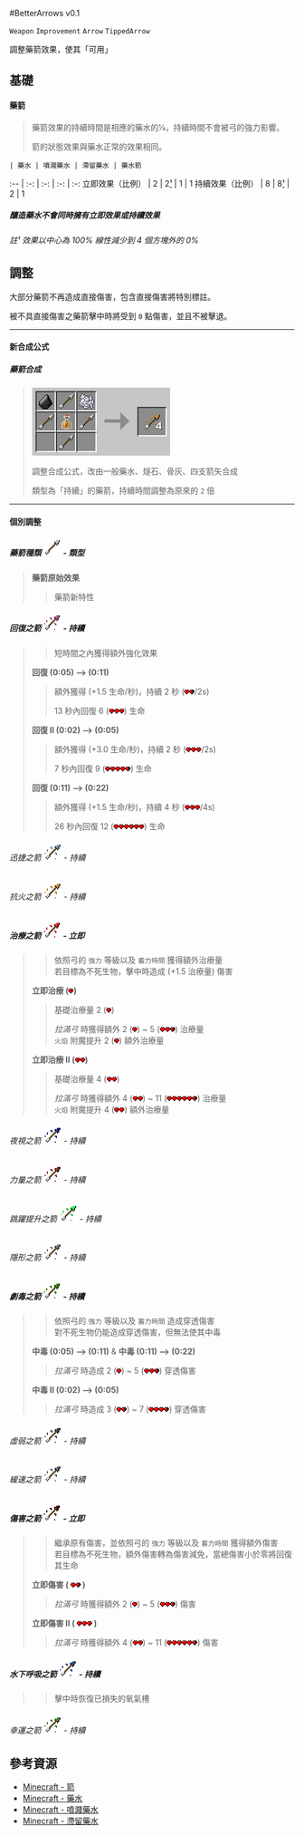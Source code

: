 #BetterArrows v0.1

`Weapon` `Improvement` `Arrow` `TippedArrow`

調整藥箭效果，使其「可用」

## 基礎

#### 藥箭
> 藥箭效果的持續時間是相應的藥水的1⁄8，持續時間不會被弓的強力影響。
>
> 箭的狀態效果與藥水正常的效果相同。


    | 藥水 | 噴濺藥水 | 滯留藥水 | 藥水箭
:-- | :-: | :-: | :-: | :-:
立即效果（比例） | 2 | 2[¹](#note1) | 1 | 1
持續效果（比例） | 8 | 8[¹](#note1) | 2 | 1

##### 釀造藥水不會同時擁有立即效果或持續效果
    
<a name="note1"></a>
###### 註¹ 效果以中心為 100% 線性減少到 4 個方塊外的 0%

## 調整

大部分藥箭不再造成直接傷害，包含直接傷害將特別標註。

被不具直接傷害之藥箭擊中時將受到 `0` 點傷害，並且不被擊退。

---
#### 新合成公式

##### 藥箭合成

> ![recipe-tipped-arrows]
>
> 調整合成公式，改由一般藥水、燧石、骨灰、四支箭矢合成
>
> 類型為「持續」的藥箭，持續時間調整為原來的 `2` 倍

---
#### 個別調整

##### 藥箭種類 ![arrow] - 類型
> 
> __藥箭原始效果__
> > 藥箭新特性

##### 回復之箭 ![arrow-regen] - 持續
> > 短時間之內獲得額外強化效果
>
> __回復 (0:05) --> (0:11)__
> > 額外獲得 (+1.5 生命/秒)，持續 2 秒 (![heart]![half_heart]/2s)
> >
> > 13 秒內回復 6 (![heart]![heart]![heart]) 生命
>
> __回復 II (0:02) --> (0:05)__
> > 額外獲得 (+3.0 生命/秒)，持續 2 秒 (![heart]![heart]![heart]/2s)
> >
> > 7 秒內回復 9 (![heart]![heart]![heart]![heart]![half_heart]) 生命
>
> __回復 (0:11) --> (0:22)__
> > 額外獲得 (+1.5 生命/秒)，持續 4 秒 (![heart]![heart]![heart]/4s)
> >
> > 26 秒內回復 12 (![heart]![heart]![heart]![heart]![heart]![heart]) 生命

###### 迅捷之箭 ![arrow-speed] - 持續
###### 抗火之箭 ![arrow-fire-resistance] - 持續
##### 治療之箭 ![arrow-instant-heal] - 立即
> > 依照弓的 `強力` 等級以及 `蓄力時間` 獲得額外治療量  
> > 若目標為不死生物，擊中時造成 (+1.5 治療量) 傷害
>
> __立即治療 (![heart])__
> > 基礎治療量 2 (![heart])
> >
> > _拉滿弓_ 時獲得額外 2 (![heart]) ~ 5 (![heart]![heart]![half_heart]) 治療量  
> > `火焰` 附魔提升 2 (![heart]) 額外治療量
>
> __立即治療 II (![heart]![heart])__
> > 基礎治療量 4 (![heart]![heart])
> >
> > _拉滿弓_ 時獲得額外 4 (![heart]![heart]) ~ 11 (![heart]![heart]![heart]![heart]![heart]![half_heart]) 治療量  
> > `火焰` 附魔提升 4 (![heart]![heart]) 額外治療量

###### 夜視之箭 ![arrow-night-vision] - 持續
###### 力量之箭 ![arrow-strength] - 持續
###### 跳躍提升之箭 ![arrow-jump] - 持續
###### 隱形之箭 ![arrow-invisibility] - 持續
##### 劇毒之箭 ![arrow-poison] - 持續
> > 依照弓的 `強力` 等級以及 `蓄力時間` 造成穿透傷害  
> > 對不死生物仍能造成穿透傷害，但無法使其中毒
>
> __中毒 (0:05) --> (0:11)__ & __中毒 (0:11) --> (0:22)__
> > _拉滿弓_ 時造成 2 (![heart]) ~ 5 (![heart]![heart]![half_heart]) 穿透傷害
>
> __中毒 II (0:02) --> (0:05)__
> > _拉滿弓_ 時造成 3 (![heart]![half_heart]) ~ 7 (![heart]![heart]![heart]![half_heart]) 穿透傷害

###### 虛弱之箭 ![arrow-weakness] - 持續
###### 緩速之箭 ![arrow-slowness] - 持續
##### 傷害之箭 ![arrow-instant-damage] - 立即
> > 繼承原有傷害，並依照弓的 `強力` 等級以及 `蓄力時間` 獲得額外傷害  
> > 若目標為不死生物，額外傷害轉為傷害減免，當總傷害小於零將回復其生命
>
> __立即傷害 ( ![heart]![half_heart] )__
> > _拉滿弓_ 時獲得額外 2 (![heart]) ~ 5 (![heart]![heart]![half_heart]) 傷害
>
> __立即傷害 II ( ![heart]![heart]![heart] )__
> > _拉滿弓_ 時獲得額外 4 (![heart]![heart]) ~ 11 (![heart]![heart]![heart]![heart]![heart]![half_heart]) 傷害

##### 水下呼吸之箭 ![arrow-water-breathing] - 持續
> > 擊中時恢復已損失的氧氣槽

###### 幸運之箭 ![arrow-luck] - 持續

## 參考資源
- [Minecraft - 箭](http://minecraft-zh.gamepedia.com/%E7%AE%AD)
- [Minecraft - 藥水](http://minecraft-zh.gamepedia.com/%E8%8D%AF%E6%B0%B4)
- [Minecraft - 噴濺藥水](http://minecraft-zh.gamepedia.com/%E5%96%B7%E6%BA%85%E8%8D%AF%E6%B0%B4)
- [Minecraft - 滯留藥水](http://minecraft-zh.gamepedia.com/%E6%BB%9E%E7%95%99%E8%8D%AF%E6%B0%B4)

[recipe-tipped-arrows]: recipes/better-arrows/tipped-arrows.gif "new TippedArrow recipe"

[heart]: status/heart.png "Heart"
[half_heart]: status/half-heart.png "Half heart"

[arrow]: items/arrows/arrow.png "arrow"
[arrow-regen]: items/arrows/arrow-regen.png "arrow-regen"
[arrow-speed]: items/arrows/arrow-speed.png "arrow-speed"
[arrow-fire-resistance]: items/arrows/arrow-fire-resistance.png "arrow-fire-resistance"
[arrow-instant-heal]: items/arrows/arrow-instant-heal.png "arrow-instant-heal"
[arrow-night-vision]: items/arrows/arrow-night-vision.png "arrow-night-vision"
[arrow-strength]: items/arrows/arrow-strength.png "arrow-strength"
[arrow-jump]: items/arrows/arrow-jump.png "arrow-jump"
[arrow-invisibility]: items/arrows/arrow-invisibility.png "arrow-invisibility"
[arrow-poison]: items/arrows/arrow-poison.png "arrow-poison"
[arrow-weakness]: items/arrows/arrow-weakness.png "arrow-weakness"
[arrow-slowness]: items/arrows/arrow-slowness.png "arrow-slowness"
[arrow-instant-damage]: items/arrows/arrow-instant-damage.png "arrow-instant-damage"
[arrow-water-breathing]: items/arrows/arrow-water-breathing.png "arrow-water-breathing"
[arrow-luck]: items/arrows/arrow-luck.png "arrow-luck"
